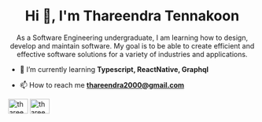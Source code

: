 <h1 align="center">Hi 👋, I'm Thareendra Tennakoon</h1>
<p align="center">As a Software Engineering undergraduate, I am learning how to design, develop and maintain software. My goal is to be able to create efficient and effective software solutions for a variety of industries and applications.</p>

- 🌱 I’m currently learning **Typescript, ReactNative, Graphql**

- 📫 How to reach me **thareendra2000@gmail.com**


<a href="https://linkedin.com/in/thareendra-tennakoon-0ba387218" target="blank"><img align="center" src="https://raw.githubusercontent.com/rahuldkjain/github-profile-readme-generator/master/src/images/icons/Social/linked-in-alt.svg" alt="thareendra-tennakoon-0ba387218" height="30" width="40" /></a>
<a href="https://www.hackerrank.com/thareendra2000" target="blank"><img align="center" src="https://raw.githubusercontent.com/rahuldkjain/github-profile-readme-generator/master/src/images/icons/Social/hackerrank.svg" alt="thareendra2000" height="30" width="40" /></a>
</p>

